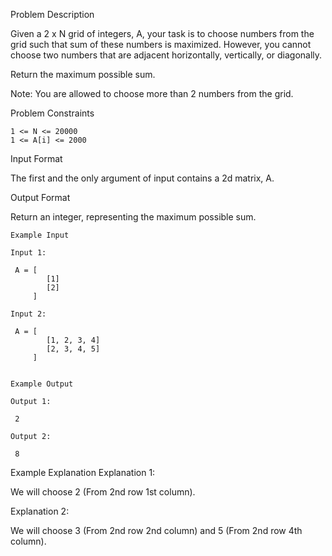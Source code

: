 Problem Description

Given a 2 x N grid of integers, A, your task is to choose numbers from the grid such that sum of these numbers is maximized. 
However, you cannot choose two numbers that are adjacent horizontally, vertically, or diagonally. 

Return the maximum possible sum.

Note: You are allowed to choose more than 2 numbers from the grid.


Problem Constraints

    1 <= N <= 20000
    1 <= A[i] <= 2000
    

Input Format

The first and the only argument of input contains a 2d matrix, A.


Output Format

Return an integer, representing the maximum possible sum.

    
    Example Input
    
    Input 1:
    
     A = [   
            [1]
            [2]    
         ]
    
    Input 2:
    
     A = [   
            [1, 2, 3, 4]
            [2, 3, 4, 5]    
         ]
    
    
    Example Output
    
    Output 1:
    
     2
    
    Output 2:
    
     8


Example Explanation
Explanation 1:

 We will choose 2 (From 2nd row 1st column).

Explanation 2:

 We will choose 3 (From 2nd row 2nd column) and 5 (From 2nd row 4th column).